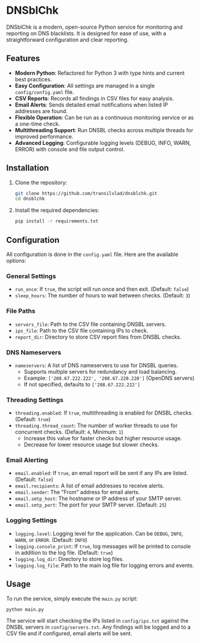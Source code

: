 # DNSblChk

DNSblChk is a modern, open-source Python service for monitoring and reporting on DNS blacklists. It is designed for ease of use, with a straightforward configuration and clear reporting.

## Features

-   **Modern Python**: Refactored for Python 3 with type hints and current best practices.
-   **Easy Configuration**: All settings are managed in a single `config/config.yaml` file.
-   **CSV Reports**: Records all findings in CSV files for easy analysis.
-   **Email Alerts**: Sends detailed email notifications when listed IP addresses are found.
-   **Flexible Operation**: Can be run as a continuous monitoring service or as a one-time check.
-   **Multithreading Support**: Run DNSBL checks across multiple threads for improved performance.
-   **Advanced Logging**: Configurable logging levels (DEBUG, INFO, WARN, ERROR) with console and file output control.

## Installation

1.  Clone the repository:
    ```bash
    git clone https://github.com/transilvlad/dnsblchk.git
    cd dnsblchk
    ```

2.  Install the required dependencies:
    ```bash
    pip install -r requirements.txt
    ```

## Configuration

All configuration is done in the `config.yaml` file. Here are the available options:

### General Settings
-   `run_once`: If `true`, the script will run once and then exit. (Default: `false`)
-   `sleep_hours`: The number of hours to wait between checks. (Default: `3`)

### File Paths
-   `servers_file`: Path to the CSV file containing DNSBL servers.
-   `ips_file`: Path to the CSV file containing IPs to check.
-   `report_dir`: Directory to store CSV report files from DNSBL checks.

### DNS Nameservers
-   `nameservers`: A list of DNS nameservers to use for DNSBL queries.
    - Supports multiple servers for redundancy and load balancing.
    - Example: `['208.67.222.222', '208.67.220.220']` (OpenDNS servers)
    - If not specified, defaults to `['208.67.222.222']`

### Threading Settings
-   `threading.enabled`: If `true`, multithreading is enabled for DNSBL checks. (Default: `true`)
-   `threading.thread_count`: The number of worker threads to use for concurrent checks. (Default: `4`, Minimum: `1`)
    - Increase this value for faster checks but higher resource usage.
    - Decrease for lower resource usage but slower checks.

### Email Alerting
-   `email.enabled`: If `true`, an email report will be sent if any IPs are listed. (Default: `false`)
-   `email.recipients`: A list of email addresses to receive alerts.
-   `email.sender`: The "From" address for email alerts.
-   `email.smtp_host`: The hostname or IP address of your SMTP server.
-   `email.smtp_port`: The port for your SMTP server. (Default: `25`)

### Logging Settings
-   `logging.level`: Logging level for the application. Can be `DEBUG`, `INFO`, `WARN`, or `ERROR`. (Default: `INFO`)
-   `logging.console_print`: If `true`, log messages will be printed to console in addition to the log file. (Default: `true`)
-   `logging.log_dir`: Directory to store log files.
-   `logging.log_file`: Path to the main log file for logging errors and events.

## Usage

To run the service, simply execute the `main.py` script:

```bash
python main.py
```

The service will start checking the IPs listed in `config/ips.txt` against the DNSBL servers in `config/servers.txt`.
Any findings will be logged and to a CSV file and if configured, email alerts will be sent.
